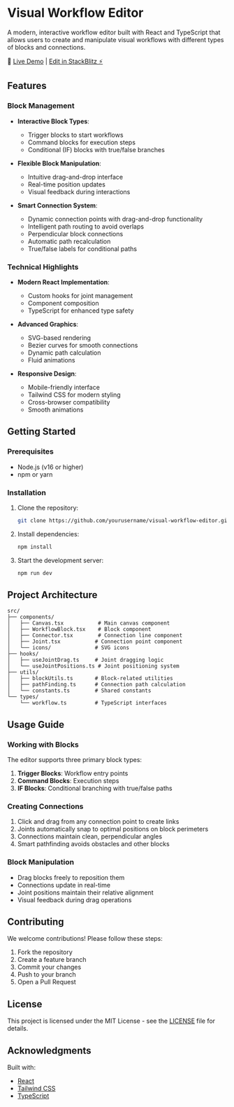 # Visual Workflow Editor

A modern, interactive workflow editor built with React and TypeScript that allows users to create and manipulate visual workflows with different types of blocks and connections.

🚀 [Live Demo](https://resilient-kringle-2f4085.netlify.app/) | [Edit in StackBlitz ⚡️](https://stackblitz.com/~/github.com/ale-fra/n8n-suggestion-connection-joint)

## Features

### Block Management
- **Interactive Block Types**:
  - Trigger blocks to start workflows
  - Command blocks for execution steps
  - Conditional (IF) blocks with true/false branches
  
- **Flexible Block Manipulation**:
  - Intuitive drag-and-drop interface
  - Real-time position updates
  - Visual feedback during interactions
  
- **Smart Connection System**:
  - Dynamic connection points with drag-and-drop functionality
  - Intelligent path routing to avoid overlaps
  - Perpendicular block connections
  - Automatic path recalculation
  - True/false labels for conditional paths

### Technical Highlights
- **Modern React Implementation**:
  - Custom hooks for joint management
  - Component composition
  - TypeScript for enhanced type safety
  
- **Advanced Graphics**:
  - SVG-based rendering
  - Bezier curves for smooth connections
  - Dynamic path calculation
  - Fluid animations
  
- **Responsive Design**:
  - Mobile-friendly interface
  - Tailwind CSS for modern styling
  - Cross-browser compatibility
  - Smooth animations

## Getting Started

### Prerequisites
- Node.js (v16 or higher)
- npm or yarn

### Installation

1. Clone the repository:
   ```bash
   git clone https://github.com/yourusername/visual-workflow-editor.git
   ```

2. Install dependencies:
   ```bash
   npm install
   ```

3. Start the development server:
   ```bash
   npm run dev
   ```

## Project Architecture

```plaintext
src/
├── components/
│   ├── Canvas.tsx           # Main canvas component
│   ├── WorkflowBlock.tsx    # Block component
│   ├── Connector.tsx        # Connection line component
│   ├── Joint.tsx           # Connection point component
│   └── icons/              # SVG icons
├── hooks/
│   ├── useJointDrag.ts     # Joint dragging logic
│   └── useJointPositions.ts # Joint positioning system
├── utils/
│   ├── blockUtils.ts       # Block-related utilities
│   ├── pathFinding.ts      # Connection path calculation
│   └── constants.ts        # Shared constants
└── types/
    └── workflow.ts         # TypeScript interfaces
```

## Usage Guide

### Working with Blocks

The editor supports three primary block types:
1. **Trigger Blocks**: Workflow entry points
2. **Command Blocks**: Execution steps
3. **IF Blocks**: Conditional branching with true/false paths

### Creating Connections

1. Click and drag from any connection point to create links
2. Joints automatically snap to optimal positions on block perimeters
3. Connections maintain clean, perpendicular angles
4. Smart pathfinding avoids obstacles and other blocks

### Block Manipulation

- Drag blocks freely to reposition them
- Connections update in real-time
- Joint positions maintain their relative alignment
- Visual feedback during drag operations

## Contributing

We welcome contributions! Please follow these steps:
1. Fork the repository
2. Create a feature branch
3. Commit your changes
4. Push to your branch
5. Open a Pull Request

## License

This project is licensed under the MIT License - see the [LICENSE](LICENSE) file for details.

## Acknowledgments

Built with:
- [React](https://reactjs.org/)
- [Tailwind CSS](https://tailwindcss.com/)
- [TypeScript](https://www.typescriptlang.org/)
